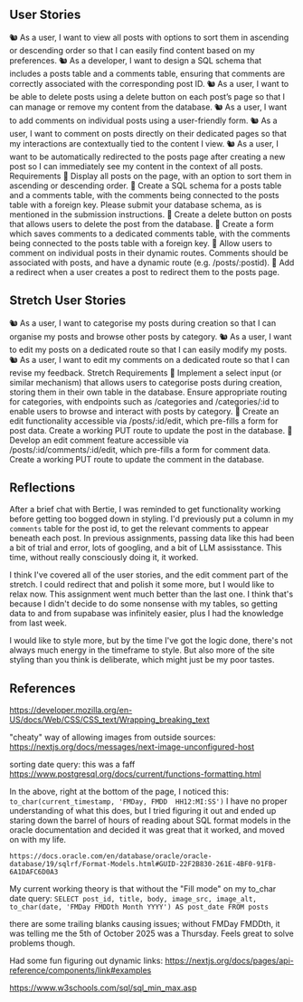 ## User Stories

🐿️ As a user, I want to view all posts with options to sort them in ascending or descending order so that I can easily find content based on my preferences.
🐿️ As a developer, I want to design a SQL schema that includes a posts table and a comments table, ensuring that comments are correctly associated with the corresponding post ID.
🐿️ As a user, I want to be able to delete posts using a delete button on each post’s page so that I can manage or remove my content from the database.
🐿️ As a user, I want to add comments on individual posts using a user-friendly form.
🐿️ As a user, I want to comment on posts directly on their dedicated pages so that my interactions are contextually tied to the content I view.
🐿️ As a user, I want to be automatically redirected to the posts page after creating a new post so I can immediately see my content in the context of all posts.
Requirements
🎯 Display all posts on the page, with an option to sort them in ascending or descending order.
🎯 Create a SQL schema for a posts table and a comments table, with the comments being connected to the posts table with a foreign key.
Please submit your database schema, as is mentioned in the submission instructions.
🎯 Create a delete button on posts that allows users to delete the post from the database.
🎯 Create a form which saves comments to a dedicated comments table, with the comments being connected to the posts table with a foreign key.
🎯 Allow users to comment on individual posts in their dynamic routes. Comments should be associated with posts, and have a dynamic route (e.g. /posts/:postid).
🎯 Add a redirect when a user creates a post to redirect them to the posts page.

## Stretch User Stories

🐿️ As a user, I want to categorise my posts during creation so that I can organise my posts and browse other posts by category.
🐿️ As a user, I want to edit my posts on a dedicated route so that I can easily modify my posts.
🐿️ As a user, I want to edit my comments on a dedicated route so that I can revise my feedback.
Stretch Requirements
🏹 Implement a select input (or similar mechanism) that allows users to categorise posts during creation, storing them in their own table in the database. Ensure appropriate routing for categories, with endpoints such as /categories and /categories/:id to enable users to browse and interact with posts by category.
🏹 Create an edit functionality accessible via /posts/:id/edit, which pre-fills a form for post data. Create a working PUT route to update the post in the database.
🏹 Develop an edit comment feature accessible via /posts/:id/comments/:id/edit, which pre-fills a form for comment data. Create a working PUT route to update the comment in the database.

## Reflections

After a brief chat with Bertie, I was reminded to get functionality working before getting too bogged down in styling. I'd previously put a column in my `comments` table for the post id, to get the relevant comments to appear beneath each post. In previous assignments, passing data like this had been a bit of trial and error, lots of googling, and a bit of LLM assisstance. This time, without really consciously doing it, it worked.

I think I've covered all of the user stories, and the edit comment part of the stretch. I could redirect that and polish it some more, but I would like to relax now.
This assignment went much better than the last one. I think that's because I didn't decide to do some nonsense with my tables, so getting data to and from supabase was infinitely easier, plus I had the knowledge from last week.

I would like to style more, but by the time I've got the logic done, there's not always much energy in the timeframe to style. But also more of the site styling than you think is deliberate, which might just be my poor tastes.

## References

https://developer.mozilla.org/en-US/docs/Web/CSS/CSS_text/Wrapping_breaking_text

"cheaty" way of allowing images from outside sources:
https://nextjs.org/docs/messages/next-image-unconfigured-host

sorting date query: this was a faff
https://www.postgresql.org/docs/current/functions-formatting.html

In the above, right at the bottom of the page, I noticed this:
`to_char(current_timestamp, 'FMDay, FMDD  HH12:MI:SS')`
I have no proper understanding of what this does, but I tried figuring it out and ended up staring down the barrel of hours of reading about SQL format models in the oracle documentation and decided it was great that it worked, and moved on with my life.

`https://docs.oracle.com/en/database/oracle/oracle-database/19/sqlrf/Format-Models.html#GUID-22F2B830-261E-4BF0-91FB-6A1DAFC6D0A3`

My current working theory is that without the "Fill mode" on my to_char date query:
`SELECT post_id, title, body, image_src, image_alt, to_char(date, 'FMDay FMDDth Month YYYY') AS post_date FROM posts`

there are some trailing blanks causing issues; without FMDay FMDDth, it was telling me the 5th of October 2025 was a Thursday.
Feels great to solve problems though.

Had some fun figuring out dynamic links:
https://nextjs.org/docs/pages/api-reference/components/link#examples

https://www.w3schools.com/sql/sql_min_max.asp
